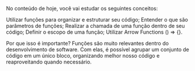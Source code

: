 No conteúdo de hoje, você vai estudar os seguintes conceitos:

Utilizar funções para organizar e estruturar seu código;
Entender o que são parâmetros de funções;
Realizar a chamada de uma função dentro de seu código;
Definir o escopo de uma função;
Utilizar Arrow Functions () => {}.

Por que isso é importante?
Funções são muito relevantes dentro do desenvolvimento de software. Com elas, é possível agrupar um conjunto de código em um único bloco, organizando melhor nosso código e reaproveitando quando necessário.